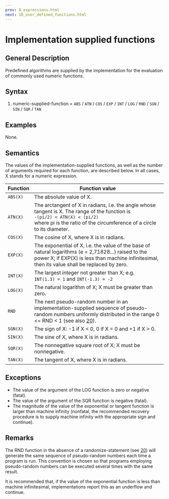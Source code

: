 ```yaml
---
prev: 8_expressions.html
next: 10_user_defined_functions.html
---
```


# Implementation supplied functions

## General Description

Predefined algorithms are supplied by the implementation for the evaluation of commonly used numeric functions. 

## Syntax

1. numeric-supplied-function = `ABS` / `ATN` / `COS` / `EXP` / `INT` / `LOG` / `RND` / `SGN` / `SIN` / `SQR` / `TAN` 

## Examples 

None. 

## Semantics 

The values of the implementation-supplied functions, as well as the number of arguments required for each function, are described below. In all cases, X stands for a numeric expression. 

| Function                 | Function value                                                                                                                                                                                             |
|--------------------------|------------------------------------------------------------------------------------------------------------------------------------------------------------------------------------------------------------|
| `ABS(X)`                 | The absolute value of X.                                                                                                                                                                                   |
| `ATN(X)`                 | The arctangent of X in radians, i.e. the angle whose tangent is X. The range of the function is<br>`-(pi/2) < ATN(X) < (pi/2)`<br>where pi is the ratio of the circumference of a circle to its diameter.  |
| `COS(X)`                 | The cosine of X, where X is in radians.                                                                                                                                                                    |
| `EXP(X)`                 | The exponential of X, i.e. the value of the base of natural logarithms (e = 2,71828...) raised to the power X; if EXP(X) is less than machine infinitesimal, then its value shall be replaced by zero.     |
| `INT(X)`                 | The largest integer not greater than X; e.g.<br>`INT(1.3) = 1` and `INT(-1.3) = -2`                                                                                                                        |
| `LOG(X)`                 | The natural logarithm of X; X must be greater than zero.                                                                                                                                                   |
| `RND`                    | The next pseudo-random number in an implementation-supplied sequence of pseudo-random numbers uniformly distributed in the range 0 <= RND < 1 (see also [20](20_randomize_statement.md)).                  |
| `SGN(X)`                 | The sign of X: -1 if X < 0, 0 if X = 0 and +1 if X > 0.                                                                                                                                                    |
| `SIN(X)`                 | The sine of X, where X is in radians.                                                                                                                                                                      |
| `SQR(X)`                 | The nonnegative square root of X; X must be nonnegative.                                                                                                                                                   |
| `TAN(X)`                 | The tangent of X, where X is in radians.                                                                                                                                                                   |

## Exceptions

- The value of the argument of the LOG function is zero or negative (fatal).
- The value of the argument of the SQR function is negative (fatal).
- The magnitude of the value of the exponential or tangent function is larger than machine infinity (nonfatal, the 
  recommended recovery procedure is to supply machine infinity with the appropriate sign and continue).

## Remarks 

The RND function in the absence of a randomize-statement (see [20](20_randomize_statement.md)) will generate the same 
sequence of pseudo-random numbers each time a program is run. This convention is chosen so that programs employing 
pseudo-random numbers can be executed several times with the same result. 

It is recommended that, if the value of the exponential function is less than machine infinitesimal, implementations
report this as an underflow and continue.
